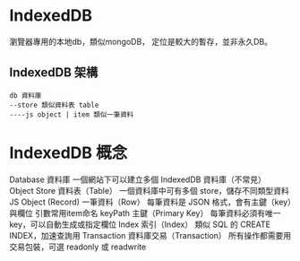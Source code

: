 # IndexedDB 

瀏覽器專用的本地db，類似mongoDB，
定位是較大的暫存，並非永久DB。

## IndexedDB 架構

```
db 資料庫
--store 類似資料表 table
----js object | item 類似一筆資料
```

# IndexedDB 概念
Database        資料庫 一個網站下可以建立多個 IndexedDB 資料庫（不常見）
Object Store    資料表（Table）  一個資料庫中可有多個 store，儲存不同類型資料
JS Object        (Record)  一筆資料（Row）   每筆資料是 JSON 格式，會有主鍵（key）與欄位 引數常用item命名
keyPath         主鍵（Primary Key） 每筆資料必須有唯一 key，可以自動生成或指定欄位
Index           索引（Index）   類似 SQL 的 CREATE INDEX，加速查詢用
Transaction     資料庫交易（Transaction）  所有操作都需要用交易包裝，可選 readonly 或 readwrite